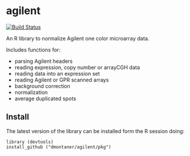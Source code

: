 
agilent
================================================================================

[![Build Status](https://travis-ci.org/genometra/agilent.svg?branch=master)](https://travis-ci.org/genometra/agilent)

An R library to normalize Agilent one color microarray data.

Includes functions for:

- parsing Agilent headers
- reading expression, copy number or arrayCGH data
- reading data into an expression set
- reading Agilent or GPR scanned arrays
- background correction
- normalization
- average duplicated spots



Install
--------------------------------------------------------------------------------

The latest version of the library can be installed form the R session doing:

    library (devtools)
    install_github ("dmontaner/agilent/pkg")
